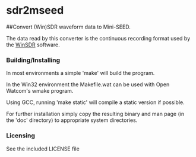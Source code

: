 # sdr2mseed 

##Convert (Win)SDR waveform data to Mini-SEED.

The data read by this converter is the continuous recording format used by
the [WinSDR](http://psn.quake.net/winsdr/) software.

### Building/Installing 

In most environments a simple 'make' will build the program.

In the Win32 environment the Makefile.wat can be used with Open
Watcom's wmake program.

Using GCC, running 'make static' will compile a static version
if possible.

For further installation simply copy the resulting binary and man page
(in the 'doc' directory) to appropriate system directories.

### Licensing

See the included LICENSE file
